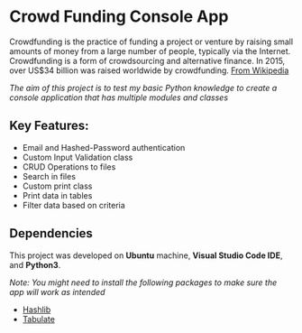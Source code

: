 # Crowd Funding Console App
Crowdfunding is the practice of funding a project or venture by raising small
amounts of money from a large number of people, typically via the Internet.
Crowdfunding is a form of crowdsourcing and alternative finance. In 2015,
over US$34 billion was raised worldwide by crowdfunding. [From Wikipedia](https://en.wikipedia.org/wiki/Crowdfunding)

_The aim of this project is to test my basic Python knowledge to create a console application that has multiple modules and classes_

## Key Features:

* Email and Hashed-Password authentication
* Custom Input Validation class
* CRUD Operations to files
* Search in files
* Custom print class
* Print data in tables
* Filter data based on criteria

## Dependencies

This project was developed on __Ubuntu__ machine, __Visual Studio Code IDE__, and __Python3__.

_Note: You might need to install the following packages to make sure the app will work as intended_

* [Hashlib](https://docs.python.org/3/library/hashlib.html)
* [Tabulate](https://pypi.org/project/tabulate/)
